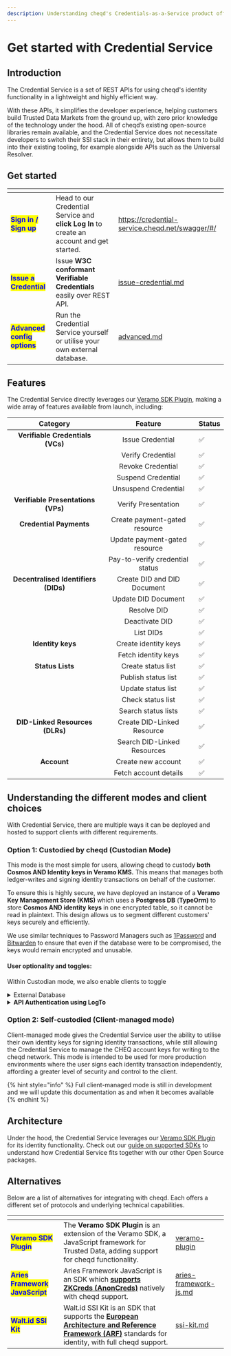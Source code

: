```yaml
---
description: Understanding cheqd's Credentials-as-a-Service product offering
---
```


# Get started with Credential Service

## Introduction

The Credential Service is a set of REST APIs for using cheqd's identity functionality in a lightweight and highly efficient way.&#x20;

With these APIs, it simplifies the developer experience, helping customers build Trusted Data Markets from the ground up, with zero prior knowledge of the technology under the hood. All of cheqd’s existing open-source libraries remain available, and the Credential Service does not necessitate developers to switch their SSI stack in their entirety, but allows them to build into their existing tooling, for example alongside APIs such as the Universal Resolver.

## Get started

<table data-view="cards"><thead><tr><th></th><th></th><th data-hidden data-card-target data-type="content-ref"></th></tr></thead><tbody><tr><td><mark style="color:blue;"><strong>Sign in / Sign up</strong></mark></td><td>Head to our Credential Service and <strong>click Log In</strong> to create an account and get started.</td><td><a href="https://credential-service.cheqd.net/swagger/#/">https://credential-service.cheqd.net/swagger/#/</a></td></tr><tr><td><mark style="color:blue;"><strong>Issue a Credential</strong></mark></td><td>Issue <strong>W3C conformant Verifiable Credentials</strong> easily over REST API.</td><td><a href="../credentials/issue-credential.md">issue-credential.md</a></td></tr><tr><td><mark style="color:blue;"><strong>Advanced config options</strong></mark></td><td>Run the Credential Service yourself or utilise your own external database.</td><td><a href="advanced.md">advanced.md</a></td></tr></tbody></table>

## Features

The Credential Service directly leverages our [Veramo SDK Plugin](https://github.com/cheqd/did-provider-cheqd), making a wide array of features available from launch, including:

|               Category               |             Feature             | Status |
| :----------------------------------: | :-----------------------------: | ------ |
|   **Verifiable Credentials (VCs)**   |         Issue Credential        | ✅      |
|                                      |        Verify Credential        | ✅      |
|                                      |        Revoke Credential        | ✅      |
|                                      |        Suspend Credential       | ✅      |
|                                      |       Unsuspend Credential      | ✅      |
|  **Verifiable Presentations (VPs)**  |       Verify Presentation       | ✅      |
|        **Credential Payments**       |  Create payment-gated resource  | ✅      |
|                                      |  Update payment-gated resource  | ✅      |
|                                      | Pay-to-verify credential status | ✅      |
| **Decentralised Identifiers (DIDs)** |   Create DID and DID Document   | ✅      |
|                                      |       Update DID Document       | ✅      |
|                                      |           Resolve DID           | ✅      |
|                                      |          Deactivate DID         | ✅      |
|                                      |            List DIDs            | ✅      |
|           **Identity keys**          |       Create identity keys      | ✅      |
|                                      |       Fetch identity keys       | ✅      |
|           **Status Lists**           |        Create status list       | ✅      |
|                                      |       Publish status list       | ✅      |
|                                      |        Update status list       | ✅      |
|                                      |        Check status list        | ✅      |
|                                      |       Search status lists       | ✅      |
|    **DID-Linked Resources (DLRs)**   |    Create DID-Linked Resource   | ✅      |
|                                      |   Search DID-Linked Resources   | ✅      |
|              **Account**             |        Create new account       | ✅      |
|                                      |      Fetch account details      | ✅      |

## Understanding the different modes and client choices

With Credential Service, there are multiple ways it can be deployed and hosted to support clients with different requirements.&#x20;

### Option 1: Custodied by cheqd (Custodian Mode)

This mode is the most simple for users, allowing cheqd to custody **both Cosmos AND Identity keys in Veramo KMS.** This means that manages both ledger-writes and signing identity transactions on behalf of the customer.

To ensure this is highly secure, we have deployed an instance of a **Veramo Key Management Store (KMS)** which uses a **Postgress DB** (**TypeOrm)** to store **Cosmos AND identity** **keys** in one encrypted table, so  it cannot be read in plaintext. This design allows us to segment different customers' keys securely and efficiently.

We use similar techniques to Password Managers such as [1Password](https://1password.com/) and [Bitwarden](https://bitwarden.com/) to ensure that even if the database were to be compromised, the keys would remain encrypted and unusable.

#### User optionality and toggles:

Within Custodian mode, we also enable clients to toggle

<details>

<summary>External Database</summary>



Clients are able to choose whether to use our default database for storing keys or utilise their own database.&#x20;

By default, `ENABLE_EXTERNAL_DB` is set to off/`false`. To enable external Veramo KMS database, set `ENABLE_EXTERNAL_DB` to `true`, then define below environment variables in `.env` file:

1. `EXTERNAL_DB_CONNECTION_URL`: PostgreSQL database connection URL, e.g. `postgres://<user>:<password>@<host>:<port>/<database>`.
2. `EXTERNAL_DB_ENCRYPTION_KEY`: Secret key used to encrypt the Veramo key-specific database tables. This adds a layer of protection by not storing the database in plaintext.
3. `EXTERNAL_DB_CERTIFICATE`: Custom CA certificate required to connect to the database (optional).

</details>

<details>

<summary><strong>API Authentication using LogTo</strong></summary>

By default, the application **has API authentication disabled** (which can be changed in configuration). If, however, you'd like to run the app with API authentication features, the following variables need to be configured.

We use a self-hosted version of [LogTo](https://logto.io/), which supports OpenID Connect. Theoretically, these values could also be replaced with [LogTo Cloud](http://cloud.logto.io/) or any other OpenID Connect identity provider.

By default, `ENABLE_AUTHENTICATION` is set to off/`false`. To enable external Veramo KMS database, set `ENABLE_AUTHENTICATION` to `true`, then define below environment variables in `.env` file:

1. **Endpoints**
   1. `LOGTO_ENDPOINT`: API endpoint for LogTo server
   2. `LOGTO_DEFAULT_RESOURCE_URL`: Root of API resources in this application to be guarded. (Default: `http://localhost:3000/api` on localhost.)
   3. `LOGTO_MANAGEMENT_API`: URL of management API for LogTo (default is `https://default.logto.app/api`)
   4. `CORS_ALLOWED_ORIGINS`: CORS allowed origins used in the app
2. **User-facing APIs**
   1. `LOGTO_APP_ID`: Application ID for the Credential Service application in LogTo. This can be set up as type "Traditional Web"
   2. `LOGTO_APP_SECRET`: Application secret associated with App ID above.
3. **Machine-to-machine backend APIs**
   1. `LOGTO_M2M_APP_ID`: Application ID for machine-to-machine application in LogTo. This is used for elevated management APIs within LogTo.
   2. `LOGTO_M2M_APP_SECRET`: Application secret
4. **Default role update using** [**LogTo webhooks**](https://docs.logto.io/next/docs/recipes/webhooks/): LogTo supports webhooks to fire of requests to an API when it detects certain actions/changes. If you want to automatically assign a role to users, a webhook is recommended to be setup for firing off whenever there's a new account created, or a new sign-in.
   1. `LOGTO_DEFAULT_ROLE_ID`: LogTo Role ID for the default role to put new users into.
   2. `LOGTO_WEBHOOK_SECRET`: Webhook secret to authenticate incoming webhook requests from LogTo.
5. **Miscellaneous**
   1. `DEFAULT_CUSTOMER_ID`: Customer/user in LogTo to use for unauthenticated users
   2. `COOKIE_SECRET`: Secret for cookie encryption.

</details>

### Option 2: Self-custodied (Client-managed mode)

Client-managed mode gives the Credential Service user the ability to utilise their own identity keys for signing identity transactions, while still allowing the Credential Service to manage the CHEQ account keys for writing to the cheqd network. This mode is intended to be used for more production environments where the user signs each identity transaction independently, affording a greater level of security and control to the client.

{% hint style="info" %}
Full client-managed mode is still in development and we will update this documentation as and when it becomes available
{% endhint %}

## Architecture

Under the hood, the Credential Service leverages our [Veramo SDK Plugin](https://github.com/cheqd/did-provider-cheqd) for its identity functionality. Check out our [guide on supported SDKs](../../sdk/understanding-sdks.md) to understand how Credential Service fits together with our other Open Source packages.

## Alternatives

Below are a list of alternatives for integrating with cheqd. Each offers a different set of protocols and underlying technical capabilities.

<table data-view="cards" data-full-width="false"><thead><tr><th></th><th></th><th data-hidden data-card-target data-type="content-ref"></th></tr></thead><tbody><tr><td><mark style="color:blue;"><strong>Veramo SDK Plugin</strong></mark></td><td>The <strong>Veramo SDK Plugin</strong> is an extension of the Veramo SDK, a JavaScript framework for Trusted Data, adding support for cheqd functionality.</td><td><a href="../../sdk/veramo-plugin/">veramo-plugin</a></td></tr><tr><td><mark style="color:blue;"><strong>Aries Framework JavaScript</strong></mark></td><td>Aries Framework JavaScript is an SDK which <a href="https://hyperledger.github.io/anoncreds-spec/"><strong>supports ZKCreds (AnonCreds)</strong></a> natively with cheqd support. </td><td><a href="../../sdk/aries-framework-js.md">aries-framework-js.md</a></td></tr><tr><td><mark style="color:blue;"><strong>Walt.id SSI Kit</strong></mark></td><td>Walt.id SSI Kit is an SDK that supports the <a href="https://digital-strategy.ec.europa.eu/en/library/european-digital-identity-architecture-and-reference-framework-outline"><strong>European Architecture and Reference Framework (ARF)</strong></a> standards for identity, with full cheqd support. </td><td><a href="../../sdk/ssi-kit.md">ssi-kit.md</a></td></tr></tbody></table>
